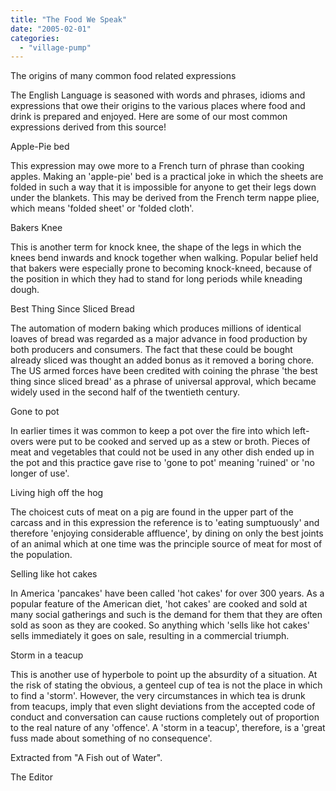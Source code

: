 ```yaml
---
title: "The Food We Speak"
date: "2005-02-01"
categories: 
  - "village-pump"
---
```


The origins of many common food related expressions

The English Language is seasoned with words and phrases, idioms and expressions that owe their origins to the various places where food and drink is prepared and enjoyed. Here are some of our most common expressions derived from this source!

Apple-Pie bed

This expression may owe more to a French turn of phrase than cooking apples. Making an 'apple-pie' bed is a practical joke in which the sheets are folded in such a way that it is impossible for anyone to get their legs down under the blankets. This may be derived from the French term nappe pliee, which means 'folded sheet' or 'folded cloth'.

Bakers Knee

This is another term for knock knee, the shape of the legs in which the knees bend inwards and knock together when walking. Popular belief held that bakers were especially prone to becoming knock-kneed, because of the position in which they had to stand for long periods while kneading dough.

Best Thing Since Sliced Bread

The automation of modern baking which produces millions of identical loaves of bread was regarded as a major advance in food production by both producers and consumers. The fact that these could be bought already sliced was thought an added bonus as it removed a boring chore. The US armed forces have been credited with coining the phrase 'the best thing since sliced bread' as a phrase of universal approval, which became widely used in the second half of the twentieth century.

Gone to pot

In earlier times it was common to keep a pot over the fire into which left-overs were put to be cooked and served up as a stew or broth. Pieces of meat and vegetables that could not be used in any other dish ended up in the pot and this practice gave rise to 'gone to pot' meaning 'ruined' or 'no longer of use'.

Living high off the hog

The choicest cuts of meat on a pig are found in the upper part of the carcass and in this expression the reference is to 'eating sumptuously' and therefore 'enjoying considerable affluence', by dining on only the best joints of an animal which at one time was the principle source of meat for most of the population.

Selling like hot cakes

In America 'pancakes' have been called 'hot cakes' for over 300 years. As a popular feature of the American diet, 'hot cakes' are cooked and sold at many social gatherings and such is the demand for them that they are often sold as soon as they are cooked. So anything which 'sells like hot cakes' sells immediately it goes on sale, resulting in a commercial triumph.

Storm in a teacup

This is another use of hyperbole to point up the absurdity of a situation. At the risk of stating the obvious, a genteel cup of tea is not the place in which to find a 'storm'. However, the very circumstances in which tea is drunk from teacups, imply that even slight deviations from the accepted code of conduct and conversation can cause ructions completely out of proportion to the real nature of any 'offence'. A 'storm in a teacup', therefore, is a 'great fuss made about something of no consequence'.

Extracted from "A Fish out of Water".

The Editor
